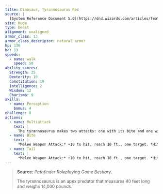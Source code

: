 ```yaml
---
title: Dinosaur, Tyrannosaurus Rex
source: |
  [System Reference Document 5.0](https://dnd.wizards.com/articles/features/systems-reference-document-srd)
size: Huge
type: beast
alignment: unaligned
armor_class: 13
armor_class_descriptor: natural armor
hp: 136
hd: 13
speeds:
  - name: walk
    speed: 50
ability_scores:
  Strength: 25
  Dexterity: 10
  Constitution: 19
  Intelligence: 2
  Wisdom: 12
  Charisma: 9
skills:
  - name: Perception
    bonus: 4
challenge: 8
actions:
  - name: Multiattack
    text: |
      The tyrannosaurus makes two attacks: one with its bite and one with its tail. It can't make both attacks against the same target.
  - name: Bite
    text: |
      *Melee Weapon Attack:* +10 to hit, reach 10 ft., one target. *Hit:* 33 (4d12 + 7) piercing damage. If the target is a Medium or smaller creature, it is grappled (escape DC 17). Until this grapple ends, the target is restrained, and the tyrannosaurus can't bite another target.
  - name: Tail
    text: |
      *Melee Weapon Attack:* +10 to hit, reach 10 ft., one target. *Hit:* 20 (3d8 + 7) bludgeoning damage.
---
```


> **Source:** *Pathfinder Roleplaying Game Bestiary*.
>
> The tyrannosaurus is an apex predator that measures 40 feet long and weighs 14,000 pounds.
